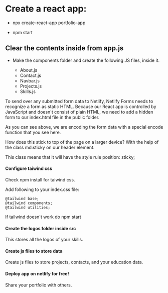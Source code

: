 # Create a react app:

- npx create-react-app portfolio-app

- npm start

## Clear the contents inside from app.js

- Make the components folder and create the following JS files, inside it.

    - About.js
    - Contact.js
    - Navbar.js
    - Projects.js
    - Skills.js


To send over any submitted form data to Netlify, Netlify Forms needs to recognize a form as static HTML. Because our React app is controlled by JavaScript and doesn't consist of plain HTML, we need to add a hidden form to our index.html file in the public folder.

As you can see above, we are encoding the form data with a special encode function that you see here.


How does this stick to top of the page on a larger device? With the help of the class md:sticky on our header element.

This class means that it will have the style rule position: sticky;

#### Configure taiwind css

Check npm install for taiwind css.

Add following to your index.css file:

    @tailwind base;
    @tailwind components;
    @tailwind utilities;

If tailwind doesn't work do npm start

#### Create the logos folder inside src

This stores all the logos of your skills.

#### Create js files to store data

Create js files to store projects, contacts, and your education data.

#### Deploy app on netlify for free!

Share your portfolio with others.
